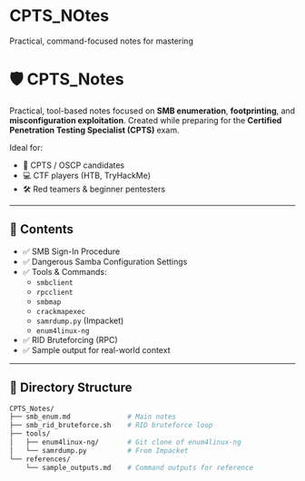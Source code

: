 # CPTS_NOtes
 Practical, command-focused notes for mastering
# 🛡️ CPTS_Notes

Practical, tool-based notes focused on **SMB enumeration**, **footprinting**, and **misconfiguration exploitation**. Created while preparing for the **Certified Penetration Testing Specialist (CPTS)** exam.

Ideal for:
- 🧠 CPTS / OSCP candidates
- 💻 CTF players (HTB, TryHackMe)
- 🛠️ Red teamers & beginner pentesters

---

## 📘 Contents

- ✅ SMB Sign-In Procedure
- ✅ Dangerous Samba Configuration Settings
- ✅ Tools & Commands:
  - `smbclient`
  - `rpcclient`
  - `smbmap`
  - `crackmapexec`
  - `samrdump.py` (Impacket)
  - `enum4linux-ng`
- ✅ RID Bruteforcing (RPC)
- ✅ Sample output for real-world context

---

## 📂 Directory Structure

```bash
CPTS_Notes/
├── smb_enum.md              # Main notes
├── smb_rid_bruteforce.sh    # RID bruteforce loop
├── tools/
│   ├── enum4linux-ng/       # Git clone of enum4linux-ng
│   └── samrdump.py          # From Impacket
└── references/
    └── sample_outputs.md    # Command outputs for reference
